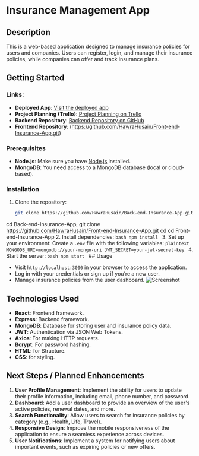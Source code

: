 # Insurance Management App
## Description
This is a web-based application designed to manage insurance policies for users and companies. Users can register, login, and manage their insurance policies, while companies can offer and track insurance plans.
## Getting Started
### Links:
- **Deployed App**: [Visit the deployed app](https://your-app-url.com)
- **Project Planning (Trello)**: [Project Planning on Trello](https://trello.com/b/JfM6GYk9/insurance-management-app)
- **Backend Repository**: [Backend Repository on GitHub](https://github.com/HawraHusain/Back-end-Insurance-App.git)
- **Frontend Repository**: (https://github.com/HawraHusain/Front-end-Insurance-App.git)
### Prerequisites
- **Node.js**: Make sure you have [Node.js](https://nodejs.org/) installed.
- **MongoDB**: You need access to a MongoDB database (local or cloud-based).
### Installation
1. Clone the repository:
    ```bash
    git clone https://github.com/HawraHusain/Back-end-Insurance-App.git
  cd Back-end-Insurance-App,
  git clone https://github.com/HawraHusain/Front-end-Insurance-App.git
    cd cd Front-end-Insurance-App
2. Install dependencies:
    ```bash
    npm install
    ```
3. Set up your environment:
    Create a `.env` file with the following variables:
    ```plaintext
    MONGODB_URI=mongodb://your-mongo-uri
    JWT_SECRET=your-jwt-secret-key
    ```
4. Start the server:
    ```bash
    npm start
    ```
    ## Usage
- Visit `http://localhost:3000` in your browser to access the application.
- Log in with your credentials or sign up if you’re a new user.
- Manage insurance policies from the user dashboard.
![Screenshot](./path-to-screenshot.png)
## Technologies Used
- **React**: Frontend framework.
- **Express**: Backend framework.
- **MongoDB**: Database for storing user and insurance policy data.
- **JWT**: Authentication via JSON Web Tokens.
- **Axios**: For making HTTP requests.
- **Bcrypt**: For password hashing.
- **HTML**: for Structure.
- **CSS**: for styling.
## Next Steps / Planned Enhancements
1. **User Profile Management**: Implement the ability for users to update their profile information, including email, phone number, and password.
2. **Dashboard**: Add a user dashboard to provide an overview of the user's active policies, renewal dates, and more.
3. **Search Functionality**: Allow users to search for insurance policies by category (e.g., Health, Life, Travel).
4. **Responsive Design**: Improve the mobile responsiveness of the application to ensure a seamless experience across devices.
5. **User Notifications**: Implement a system for notifying users about important events, such as expiring policies or new offers.